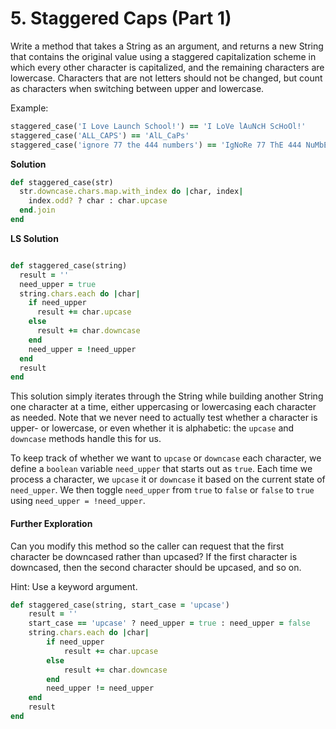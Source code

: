 # 5. Staggered Caps (Part 1)

Write a method that takes a String as an argument, and returns a new String that contains the original value using a staggered capitalization scheme in which every other character is capitalized, and the remaining characters are lowercase. Characters that are not letters should not be changed, but count as characters when switching between upper and lowercase.

Example:

```ruby
staggered_case('I Love Launch School!') == 'I LoVe lAuNcH ScHoOl!'
staggered_case('ALL_CAPS') == 'AlL_CaPs'
staggered_case('ignore 77 the 444 numbers') == 'IgNoRe 77 ThE 444 NuMbErS'
```

**Solution**

```ruby
def staggered_case(str)
  str.downcase.chars.map.with_index do |char, index| 
    index.odd? ? char : char.upcase
  end.join
end
```

**LS Solution**

```ruby

def staggered_case(string)
  result = ''
  need_upper = true
  string.chars.each do |char|
    if need_upper
      result += char.upcase
    else
      result += char.downcase
    end
    need_upper = !need_upper
  end
  result
end
```

This solution simply iterates through the String while building another String one character at a time, either uppercasing or lowercasing each character as needed. Note that we never need to actually test whether a character is upper- or lowercase, or even whether it is alphabetic: the `upcase` and `downcase` methods handle this for us.

To keep track of whether we want to `upcase` or `downcase` each character, we define a `boolean` variable `need_upper` that starts out as `true`. Each time we process a character, we `upcase` it or `downcase` it based on the current state of `need_upper`. We then toggle `need_upper` from `true` to `false` or `false` to `true` using `need_upper = !need_upper`.

#### Further Exploration

Can you modify this method so the caller can request that the first character be downcased rather than upcased? If the first character is downcased, then the second character should be upcased, and so on.

Hint: Use a keyword argument.

```ruby
def staggered_case(string, start_case = 'upcase')
    result = ''
    start_case == 'upcase' ? need_upper = true : need_upper = false
    string.chars.each do |char|
        if need_upper
            result += char.upcase
        else
            result += char.downcase
        end
        need_upper != need_upper
    end
    result
end
```



